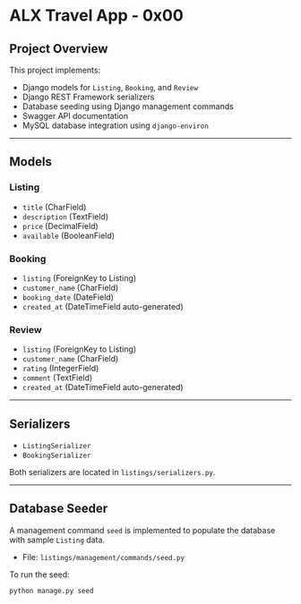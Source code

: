 # ALX Travel App - 0x00

## Project Overview

This project implements:

- Django models for `Listing`, `Booking`, and `Review`
- Django REST Framework serializers
- Database seeding using Django management commands
- Swagger API documentation
- MySQL database integration using `django-environ`

---

## Models

### Listing
- `title` (CharField)
- `description` (TextField)
- `price` (DecimalField)
- `available` (BooleanField)

### Booking
- `listing` (ForeignKey to Listing)
- `customer_name` (CharField)
- `booking_date` (DateField)
- `created_at` (DateTimeField auto-generated)

### Review
- `listing` (ForeignKey to Listing)
- `customer_name` (CharField)
- `rating` (IntegerField)
- `comment` (TextField)
- `created_at` (DateTimeField auto-generated)

---

## Serializers

- `ListingSerializer`
- `BookingSerializer`

Both serializers are located in `listings/serializers.py`.

---

## Database Seeder

A management command `seed` is implemented to populate the database with sample `Listing` data.

- File: `listings/management/commands/seed.py`

To run the seed:

```bash
python manage.py seed
